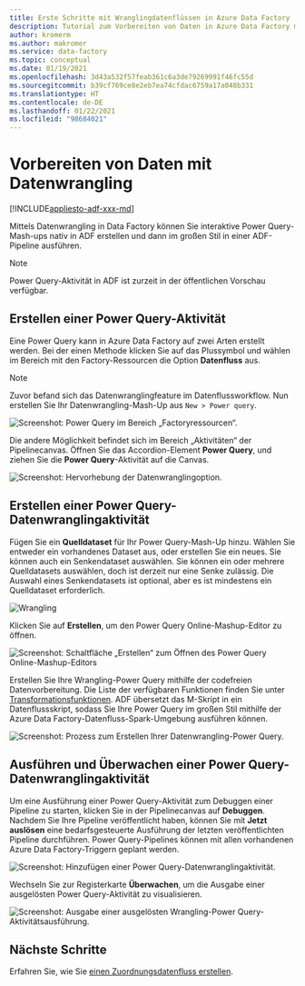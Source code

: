 ```yaml
---
title: Erste Schritte mit Wranglingdatenflüssen in Azure Data Factory
description: Tutorial zum Vorbereiten von Daten in Azure Data Factory mithilfe von Wranglingdatenflüssen
author: kromerm
ms.author: makromer
ms.service: data-factory
ms.topic: conceptual
ms.date: 01/19/2021
ms.openlocfilehash: 3d43a532f57feab361c6a3de79269991f46fc55d
ms.sourcegitcommit: b39cf769ce8e2eb7ea74cfdac6759a17a048b331
ms.translationtype: HT
ms.contentlocale: de-DE
ms.lasthandoff: 01/22/2021
ms.locfileid: "98684021"
---
```

# <a name="prepare-data-with-data-wrangling"></a>Vorbereiten von Daten mit Datenwrangling

[!INCLUDE[appliesto-adf-xxx-md](includes/appliesto-adf-xxx-md.md)]

Mittels Datenwrangling in Data Factory können Sie interaktive Power Query-Mash-ups nativ in ADF erstellen und dann im großen Stil in einer ADF-Pipeline ausführen.

> [!NOTE]
> Power Query-Aktivität in ADF ist zurzeit in der öffentlichen Vorschau verfügbar.

## <a name="create-a-power-query-activity"></a>Erstellen einer Power Query-Aktivität

Eine Power Query kann in Azure Data Factory auf zwei Arten erstellt werden. Bei der einen Methode klicken Sie auf das Plussymbol und wählen im Bereich mit den Factory-Ressourcen die Option **Datenfluss** aus.

> [!NOTE]
> Zuvor befand sich das Datenwranglingfeature im Datenflussworkflow. Nun erstellen Sie Ihr Datenwrangling-Mash-Up aus ```New > Power query```.

![Screenshot: Power Query im Bereich „Factoryressourcen“.](media/data-flow/power-query-wrangling.png)

Die andere Möglichkeit befindet sich im Bereich „Aktivitäten“ der Pipelinecanvas. Öffnen Sie das Accordion-Element **Power Query**, und ziehen Sie die **Power Query**-Aktivität auf die Canvas.

![Screenshot: Hervorhebung der Datenwranglingoption.](media/data-flow/power-query-activity.png)

## <a name="author-a-power-query-data-wrangling-activity"></a>Erstellen einer Power Query-Datenwranglingaktivität

Fügen Sie ein **Quelldataset** für Ihr Power Query-Mash-Up hinzu. Wählen Sie entweder ein vorhandenes Dataset aus, oder erstellen Sie ein neues. Sie können auch ein Senkendataset auswählen. Sie können ein oder mehrere Quelldatasets auswählen, doch ist derzeit nur eine Senke zulässig. Die Auswahl eines Senkendatasets ist optional, aber es ist mindestens ein Quelldataset erforderlich.

![Wrangling](media/wrangling-data-flow/tutorial4.png)

Klicken Sie auf **Erstellen**, um den Power Query Online-Mashup-Editor zu öffnen.

![Screenshot: Schaltfläche „Erstellen“ zum Öffnen des Power Query Online-Mashup-Editors](media/wrangling-data-flow/tutorial5.png)

Erstellen Sie Ihre Wrangling-Power Query mithilfe der codefreien Datenvorbereitung. Die Liste der verfügbaren Funktionen finden Sie unter [Transformationsfunktionen](wrangling-functions.md). ADF übersetzt das M-Skript in ein Datenflussskript, sodass Sie Ihre Power Query im großen Stil mithilfe der Azure Data Factory-Datenfluss-Spark-Umgebung ausführen können.

![Screenshot: Prozess zum Erstellen Ihrer Datenwrangling-Power Query.](media/wrangling-data-flow/tutorial6.png)

## <a name="running-and-monitoring-a-power-query-data-wrangling-activity"></a>Ausführen und Überwachen einer Power Query-Datenwranglingaktivität

Um eine Ausführung einer Power Query-Aktivität zum Debuggen einer Pipeline zu starten, klicken Sie in der Pipelinecanvas auf **Debuggen**. Nachdem Sie Ihre Pipeline veröffentlicht haben, können Sie mit **Jetzt auslösen** eine bedarfsgesteuerte Ausführung der letzten veröffentlichten Pipeline durchführen. Power Query-Pipelines können mit allen vorhandenen Azure Data Factory-Triggern geplant werden.

![Screenshot: Hinzufügen einer Power Query-Datenwranglingaktivität.](media/wrangling-data-flow/tutorial3.png)

Wechseln Sie zur Registerkarte **Überwachen**, um die Ausgabe einer ausgelösten Power Query-Aktivität zu visualisieren.

![Screenshot: Ausgabe einer ausgelösten Wrangling-Power Query-Aktivitätsausführung.](media/wrangling-data-flow/tutorial2.png)

## <a name="next-steps"></a>Nächste Schritte

Erfahren Sie, wie Sie [einen Zuordnungsdatenfluss erstellen](tutorial-data-flow.md).
